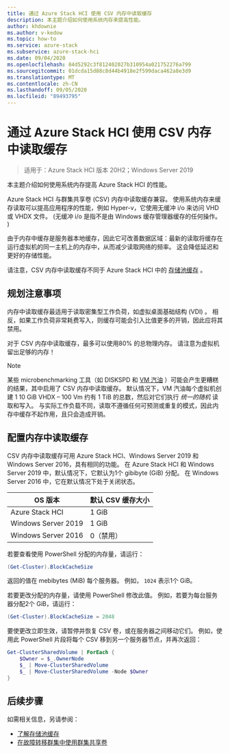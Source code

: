 ```yaml
---
title: 通过 Azure Stack HCI 使用 CSV 内存中读取缓存
description: 本主题介绍如何使用系统内存来提高性能。
author: khdownie
ms.author: v-kedow
ms.topic: how-to
ms.service: azure-stack
ms.subservice: azure-stack-hci
ms.date: 09/04/2020
ms.openlocfilehash: 84d5292c3f812402027b310954a021752276a799
ms.sourcegitcommit: 01dcda15d88c8d44b4918e2f599daca462a8e3d9
ms.translationtype: MT
ms.contentlocale: zh-CN
ms.lasthandoff: 09/05/2020
ms.locfileid: "89493795"
---
```

# <a name="use-the-csv-in-memory-read-cache-with-azure-stack-hci"></a>通过 Azure Stack HCI 使用 CSV 内存中读取缓存

> 适用于：Azure Stack HCI 版本 20H2；Windows Server 2019

本主题介绍如何使用系统内存提高 Azure Stack HCI 的性能。

Azure Stack HCI 与群集共享卷 (CSV) 内存中读取缓存兼容。 使用系统内存来缓存读取可以提高应用程序的性能，例如 Hyper-v，它使用无缓冲 i/o 来访问 VHD 或 VHDX 文件。  (无缓冲 i/o 是指不是由 Windows 缓存管理器缓存的任何操作。 ) 

由于内存中缓存是服务器本地缓存，因此它可改善数据区域：最新的读取将缓存在运行虚拟机的同一主机上的内存中，从而减少读取网络的频率。 这会降低延迟和更好的存储性能。

请注意，CSV 内存中读取缓存不同于 Azure Stack HCI 中的 [存储池缓存](../concepts/cache.md) 。

## <a name="planning-considerations"></a>规划注意事项

内存中读取缓存最适用于读取密集型工作负荷，如虚拟桌面基础结构 (VDI) 。 相反，如果工作负荷非常耗费写入，则缓存可能会引入比值更多的开销，因此应将其禁用。

对于 CSV 内存中读取缓存，最多可以使用80% 的总物理内存。 请注意为虚拟机留出足够的内存！

  > [!NOTE]
  > 某些 microbenchmarking 工具（如 DISKSPD 和 [VM 汽油](https://github.com/Microsoft/diskspd/tree/master/Frameworks/VMFleet) ）可能会产生更糟糕的结果，其中启用了 CSV 内存中读取缓存。 默认情况下，VM 汽油每个虚拟机创建 1 10 GiB VHDX – 100 Vm 约有 1 TiB 的总数，然后对它们执行 *统一的随机* 读取和写入。 与实际工作负载不同，读取不遵循任何可预测或重复的模式，因此内存中缓存不起作用，且只会造成开销。

## <a name="configuring-the-in-memory-read-cache"></a>配置内存中读取缓存

CSV 内存中读取缓存可用 Azure Stack HCI、Windows Server 2019 和 Windows Server 2016，具有相同的功能。 在 Azure Stack HCI 和 Windows Server 2019 中，默认情况下，它默认为1个 gibibyte (GiB) 分配。 在 Windows Server 2016 中，它在默认情况下处于关闭状态。

| OS 版本          | 默认 CSV 缓存大小 |
|---------------------|------------------------|
| Azure Stack HCI     | 1 GiB                  |
| Windows Server 2019 | 1 GiB                  |
| Windows Server 2016 | 0（禁用）           |

若要查看使用 PowerShell 分配的内存量，请运行：

```PowerShell
(Get-Cluster).BlockCacheSize
```

返回的值在 mebibytes (MiB) 每个服务器。 例如， `1024` 表示1个 GiB。

若要更改分配的内存量，请使用 PowerShell 修改此值。 例如，若要为每台服务器分配2个 GiB，请运行：

```PowerShell
(Get-Cluster).BlockCacheSize = 2048
```

要使更改立即生效，请暂停并恢复 CSV 卷，或在服务器之间移动它们。 例如，使用此 PowerShell 片段将每个 CSV 移到另一个服务器节点，并再次返回：

```PowerShell
Get-ClusterSharedVolume | ForEach {
    $Owner = $_.OwnerNode
    $_ | Move-ClusterSharedVolume
    $_ | Move-ClusterSharedVolume -Node $Owner
}
```

## <a name="next-steps"></a>后续步骤

如需相关信息，另请参阅：

- [了解存储池缓存](../concepts/cache.md)
- [在故障转移群集中使用群集共享卷](/windows-server/failover-clustering/failover-cluster-csvs#enable-the-csv-cache-for-read-intensive-workloads-optional)
